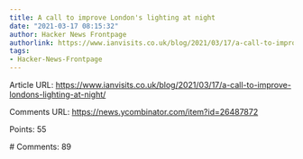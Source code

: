 ```yaml
---
title: A call to improve London's lighting at night
date: "2021-03-17 08:15:32"
author: Hacker News Frontpage
authorlink: https://www.ianvisits.co.uk/blog/2021/03/17/a-call-to-improve-londons-lighting-at-night/
tags:
- Hacker-News-Frontpage
---
```


<p>Article URL: <a href="https://www.ianvisits.co.uk/blog/2021/03/17/a-call-to-improve-londons-lighting-at-night/">https://www.ianvisits.co.uk/blog/2021/03/17/a-call-to-improve-londons-lighting-at-night/</a></p>
<p>Comments URL: <a href="https://news.ycombinator.com/item?id=26487872">https://news.ycombinator.com/item?id=26487872</a></p>
<p>Points: 55</p>
<p># Comments: 89</p>
